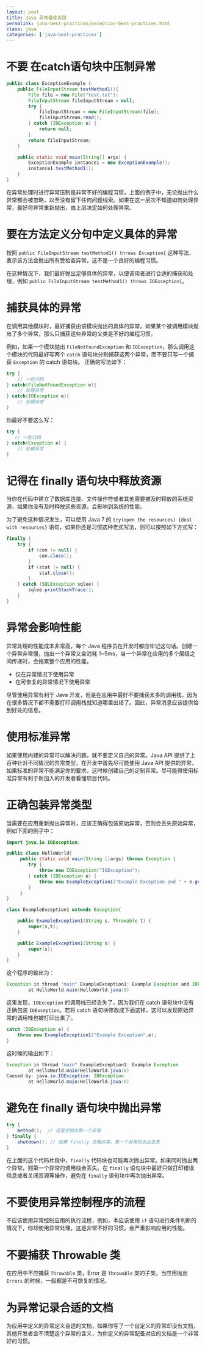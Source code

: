 ```yaml
---
layout: post
title: Java 异常最佳实践
permalink: java-best-practices/exception-best-practices.html
class: java
categories: ['java-best-practices']
---
```


# 不要 在catch语句块中压制异常

```java
public class ExceptionExample {
    public FileInputStream testMethod1(){
        File file = new File("test.txt");
        FileInputStream fileInputStream = null;
        try {
            fileInputStream = new FileInputStream(file);
            fileInputStream.read();
        } catch (IOException e) {
            return null;
        }
        return fileInputStream;
    }

    public static void main(String[] args) {
        ExceptionExample instance1 = new ExceptionExample();
        instance1.testMethod1();
    }
}
```

在异常处理时进行异常压制是非常不好的编程习惯，上面的例子中，无论抛出什么异常都会被忽略，以至没有留下任何问题线索。如果在这一层次不知道如何处理异常，最好将异常重新抛出，由上层决定如何处理异常。

# 要在方法定义分句中定义具体的异常

按照 `public FileInputStream testMethod1() throws Exception{` 这种写法，表示该方法会抛出所有受检查异常，这不是一个良好的编程习惯。

在这种情况下，我们最好抛出足够具体的异常，以便调用者进行合适的捕获和处理，例如 `public FileInputStream testMethod1() throws IOException{`。

# 捕获具体的异常

在调用其他模块时，最好捕获由该模块抛出的具体的异常。如果某个被调用模块抛出了多个异常，那么只捕获这些异常的父类是不好的编程习惯。

例如，如果一个模块抛出 `FileNotFoundException` 和 `IOException`，那么调用这个模块的代码最好写两个 `catch` 语句块分别捕获这两个异常，而不要只写一个捕获 `Exception` 的 catch 语句块。
正确的写法如下：

```java
try {
    // 一些代码
} catch(FileNotFoundException e){
    // 处理异常
} catch(IOException e){
    // 处理异常
} 
```

你最好不要这么写：

```java
try {
   // 一些代码
} catch(Exception e) {
    // 处理异常
}
```

# 记得在 finally 语句块中释放资源

当你在代码中建立了数据库连接、文件操作符或者其他需要被及时释放的系统资源，如果你没有及时释放这些资源，会影响到系统的性能。

为了避免这种情况发生，可以使用 Java 7 的 `try(open the resources) {deal with resources}` 语句，如果你还是习惯这种老式写法，则可以按照如下方式写：

```java
finally {
    try {
        if (con != null) {
            con.close();
        }
        if (stat != null) {
            stat.close();
        }
    } catch (SQLException sqlee) {
        sqlee.printStackTrace();
    }
}
```

# 异常会影响性能

异常处理的性能成本非常高，每个 Java 程序员在开发时都应牢记这句话。创建一个异常非常慢，抛出一个异常又会消耗 1~5ms，当一个异常在应用的多个层级之间传递时，会拖累整个应用的性能。

- 仅在异常情况下使用异常
- 在可恢复的异常情况下使用异常

尽管使用异常有利于 Java 开发，但是在应用中最好不要捕获太多的调用栈，因为在很多情况下都不需要打印调用栈就知道哪里出错了。因此，异常消息应该提供恰到好处的信息。

# 使用标准异常

如果使用内建的异常可以解决问题，就不要定义自己的异常。Java API 提供了上百种针对不同情况的异常类型，在开发中首先尽可能使用 Java API 提供的异常，如果标准的异常不能满足你的要求，这时候创建自己的定制异常。尽可能得使用标准异常有利于新加入的开发者看懂项目代码。

# 正确包装异常类型

当需要在应用重新抛出异常时，应该正确得包装原始异常，否则会丢失原始异常，例如下面的例子中：

```java
import java.io.IOException;

public class HelloWorld{
     public static void main(String []args) throws Exception {
        try {
            throw new IOException("IOException");    
        } catch (IOException e) {
            throw new ExampleException1("Example Exception and " + e.getMessage());
        }
     }
}

class ExampleException1 extends Exception{

    public ExampleException1(String s, Throwable t) {
        super(s,t);
    }

    public ExampleException1(String s) {
        super(s);
    }
}
```

这个程序的输出为：

```java
Exception in thread "main" ExampleException1: Example Exception and IOException                                                                                          
        at HelloWorld.main(HelloWorld.java:8)                   
```

这里发现，`IOException` 的调用栈已经丢失了，因为我们在 catch 语句块中没有正确包装 `IOException`。若将 catch 语句块修改成下面这样，这可以发现原始异常的调用栈也被打印出来了。

```java
catch (IOException e) {
    throw new ExampleException1("Example Exception",e);
}
```

这时候的输出如下：

```java
Exception in thread "main" ExampleException1: Example Exception
        at HelloWorld.main(HelloWorld.java:8)
Caused by: java.io.IOException: IOException                                        
        at HelloWorld.main(HelloWorld.java:6)
```

# 避免在 finally 语句块中抛出异常

```java
try {
    method();  // 这里会抛出第一个异常
} finally {
    shutdown(); // 如果 finally 忽略异常，第一个异常将永远丢失
}
```

在上面的这个代码片段中，`finally` 代码块也可能再次抛出异常。如果同时抛出两个异常，则第一个异常的调用栈会丢失。在 `finally` 语句块中最好只做打印错误信息或者关闭资源等操作，避免在 `finally` 语句块中再次抛出异常。

# 不要使用异常控制程序的流程

不应该使用异常控制应用的执行流程，例如，本应该使用 `if` 语句进行条件判断的情况下，你却使用异常处理，这是非常不好的习惯，会严重影响应用的性能。

# 不要捕获 Throwable 类

在应用中不应捕获 `Throwable` 类，Error 是 `Throwable` 类的子类，当应用抛出 `Errors` 的时候，一般都是不可恢复的情况。

# 为异常记录合适的文档

为应用中定义的异常定义合适的文档，如果你写了一个自定义的异常却没有文档，其他开发者会不清楚这个异常的含义，为你定义的异常配备对应的文档是一个非常好的习惯。
